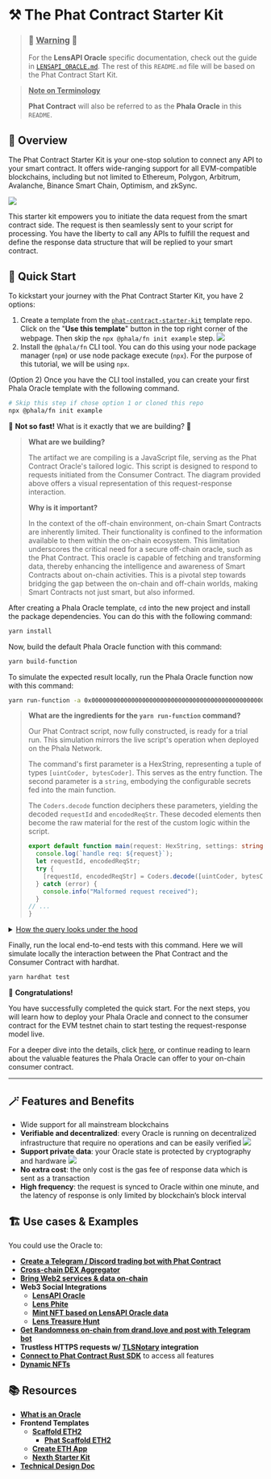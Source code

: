 # :hammer_and_pick: The Phat Contract Starter Kit
> ### :rotating_light: <u>**Warning**</u> :rotating_light:
>
> For the **LensAPI Oracle** specific documentation, check out the guide in [`LENSAPI_ORACLE.md`](./LENSAPI_ORACLE.md). The rest of this `README.md` file will be based on the Phat Contract Start Kit.
>

> <u>**Note on Terminology**</u>
> 
> **Phat Contract** will also be referred to as the **Phala Oracle** in this `README`.

## :mag_right: Overview
The Phat Contract Starter Kit is your one-stop solution to connect any API to your smart contract. It offers wide-ranging support for all EVM-compatible blockchains, including but not limited to Ethereum, Polygon, Arbitrum, Avalanche, Binance Smart Chain, Optimism, and zkSync.

![](./assets/case-self-owned-oracles.jpg)

This starter kit empowers you to initiate the data request from the smart contract side. The request is then seamlessly sent to your script for processing. You have the liberty to call any APIs to fulfill the request and define the response data structure that will be replied to your smart contract.
## :runner: Quick Start
To kickstart your journey with the Phat Contract Starter Kit, you have 2 options:
1. Create a template from the [`phat-contract-starter-kit`](https://github.com/Phala-Network/phat-contract-starter-kit) template repo. Click on the "**Use this template**" button in the top right corner of the webpage. Then skip the `npx @phala/fn init example` step.
  ![](./assets/UseThisTemplate.png)
2. Install the `@phala/fn` CLI tool. You can do this using your node package manager (`npm`) or use node package execute (`npx`). For the purpose of this tutorial, we will be using `npx`.

(Option 2) Once you have the CLI tool installed, you can create your first Phala Oracle template with the following command.
```bash
# Skip this step if chose option 1 or cloned this repo
npx @phala/fn init example
```

:stop_sign: **Not so fast!** What is it exactly that we are building? :stop_sign:

> **What are we building?** 
>
> The artifact we are compiling is a JavaScript file, serving as the Phat Contract Oracle's tailored logic. This script is designed to respond to requests initiated from the Consumer Contract. The diagram provided above offers a visual representation of this request-response interaction.
> 
> **Why is it important?**
>
> In the context of the off-chain environment, on-chain Smart Contracts are inherently limited. Their functionality is confined to the information available to them within the on-chain ecosystem. This limitation underscores the critical need for a secure off-chain oracle, such as the Phat Contract. This oracle is capable of fetching and transforming data, thereby enhancing the intelligence and awareness of Smart Contracts about on-chain activities. This is a pivotal step towards bridging the gap between the on-chain and off-chain worlds, making Smart Contracts not just smart, but also informed.
>

After creating a Phala Oracle template, `cd` into the new project and install the package dependencies. You can do this with the following command:
```bash
yarn install
```
Now, build the default Phala Oracle function with this command:
```bash
yarn build-function
```

To simulate the expected result locally, run the Phala Oracle function now with this command:
```bash
yarn run-function -a 0x0000000000000000000000000000000000000000000000000000000000000001000000000000000000000000000000000000000000000000000000000000004000000000000000000000000000000000000000000000000000000000000000043078303100000000000000000000000000000000000000000000000000000000 https://api-mumbai.lens.dev
```
>
> **What are the ingredients for the `yarn run-function` command?**
>
> Our Phat Contract script, now fully constructed, is ready for a trial run. This simulation mirrors the live script's operation when deployed on the Phala Network.
>
> The command's first parameter is a HexString, representing a tuple of types `[uintCoder, bytesCoder]`. This serves as the entry function. The second parameter is a `string`, embodying the configurable secrets fed into the main function.
>
> The `Coders.decode` function deciphers these parameters, yielding the decoded `requestId` and `encodedReqStr`. These decoded elements then become the raw material for the rest of the custom logic within the script.
> ```typescript 
> export default function main(request: HexString, settings: string): HexString {
>   console.log(`handle req: ${request}`);
>   let requestId, encodedReqStr;
>   try {
>     [requestId, encodedReqStr] = Coders.decode([uintCoder, bytesCoder], request);
>   } catch (error) {
>     console.info("Malformed request received");
>   }
> // ...
> } 

<details>
  <summary><u>How the query looks under the hood</u></summary>

- HTTP Endpoint: https://api-mumbai.lens.dev
- Profile ID: `0x01`
- Expected Graphql Query:
  ```graphql
  query Profile {
    profile(request: { profileId: "0x01" }) {
      stats {
          totalFollowers
          totalFollowing
          totalPosts
          totalComments
          totalMirrors
          totalPublications
          totalCollects
      }
    }
  }
  ```
- Expected Output:
  ```json
  {
    "data": {
      "profile": {
        "stats": {
          "totalFollowers": 3361,
          "totalFollowing": 0,
          "totalPosts": 3,
          "totalComments": 0,
          "totalMirrors": 0,
          "totalPublications": 3,
          "totalCollects": 1597
        }
      }
    }
  }
  ```
</details>

Finally, run the local end-to-end tests with this command. Here we will simulate locally the interaction between the Phat Contract and the Consumer Contract with hardhat.
```bash
yarn hardhat test
```
:partying_face: **Congratulations!** 

You have successfully completed the quick start. For the next steps, you will learn how to deploy your Phala Oracle and connect to the consumer contract for the EVM testnet chain to start testing the request-response model live.

For a deeper dive into the details, click [here](./GETTING_STARTED.md),  or continue reading to learn about the valuable features the Phala Oracle can offer to your on-chain consumer contract.

---
## :magic_wand: Features and Benefits

- Wide support for all mainstream blockchains
- **Verifiable and decentralized**: every Oracle is running on decentralized infrastructure that require no operations and can be easily verified
![](./assets/RA-Attested-Verifiable.png)
- **Support private data**: your Oracle state is protected by cryptography and hardware
![](./assets/Cross-chain-e2ee.png)
- **No extra cost**: the only cost is the gas fee of response data which is sent as a transaction
- **High frequency**: the request is synced to Oracle within one minute, and the latency of response is only limited by blockchain’s block interval

## :building_construction: Use cases & Examples

You could use the Oracle to:
- **[Create a Telegram / Discord trading bot with Phat Contract](https://github.com/pacoyang/phatbot)**
- **[Cross-chain DEX Aggregator](./assets/case-cross-chain-dex-aggregator.jpg)**
- **[Bring Web2 services & data on-chain](./assets/case-contract-controlled-web2-service.jpg)**
- **Web3 Social Integrations**
  - **[LensAPI Oracle](https://github.com/Phala-Network/lensapi-oracle-consumer-contract)**
  - **[Lens Phite](https://github.com/aeyshubh/lens-Phite2)**
  - **[Mint NFT based on LensAPI Oracle data](./assets/LensAPI-Oracle.png)**
  - **[Lens Treasure Hunt](https://github.com/HashWarlock/lensapi-oracle-devdao-workshop)**
- **[Get Randomness on-chain from drand.love and post with Telegram bot](https://github.com/HashWarlock/phat-drand-tg-bot)**
- **Trustless HTTPS requests w/ [TLSNotary](https://tlsnotary.org/) integration**
- **[Connect to Phat Contract Rust SDK](./assets/Oracle-Rust-SDK.png)** to access all features
- **[Dynamic NFTs](https://github.com/keshavsharma25/PokeLens-Contract)**

## :books: Resources
- **[What is an Oracle](https://ethereum.org/en/developers/docs/oracles/)**
- **Frontend Templates**
  - **[Scaffold ETH2](https://github.com/scaffold-eth/scaffold-eth-2)**
    - **[Phat Scaffold ETH2](https://github.com/HashWarlock/phat-scaffold-eth)**
  - **[Create ETH App](https://github.com/paulrberg/create-eth-app)**
  - **[Nexth Starter Kit](https://nexth.vercel.app/)**
- **[Technical Design Doc](https://github.com/Phala-Network/phat-offchain-rollup)**
